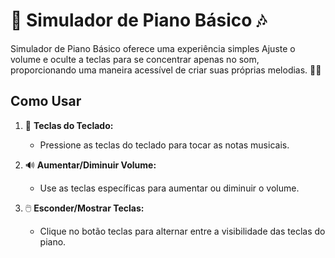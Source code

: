 # 🎹 Simulador de Piano Básico 🎶

Simulador de Piano Básico oferece uma experiência simples  Ajuste o volume e oculte a teclas para se concentrar apenas no som, proporcionando uma maneira acessível de criar suas próprias melodias. 🎹🎵

## Como Usar

1. 🎹 **Teclas do Teclado:**
   - Pressione as teclas do teclado para tocar as notas musicais.
  
2. 🔊 **Aumentar/Diminuir Volume:**
   - Use as teclas específicas para aumentar ou diminuir o volume.
  
3. 🖱️ **Esconder/Mostrar Teclas:**
   - Clique no botão teclas para alternar entre a visibilidade das teclas do piano.

